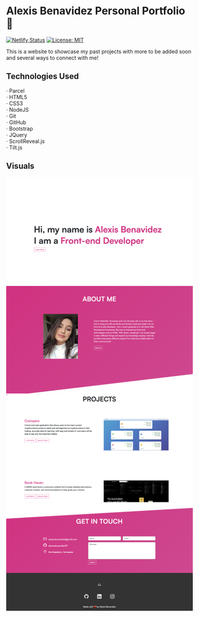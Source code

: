 # Alexis Benavidez Personal Portfolio 💫

[![Netlify Status](https://api.netlify.com/api/v1/badges/4803ba1b-d711-4edb-9267-937f80de4838/deploy-status)](https://app.netlify.com/sites/alexisbenavidez/deploys)
[![License: MIT](https://img.shields.io/badge/License-MIT-yellow.svg)](https://opensource.org/licenses/MIT)

This is a website to showcase my past projects with more to be added soon and several ways to connect with me!

## Technologies Used

· Parcel <br>
· HTML5 <br>
· CSS3 <br>
· NodeJS <br>
· Git <br>
· GitHub <br>
· Bootstrap <br>
· JQuery <br>
· ScrollReveal.js <br>
· Tilt.js

## Visuals

![Screenshot](./src/images/hero.png)
![Screenshot](./src/images/about.png)
![Screenshot](./src/images/projects.png)
![Screenshot](./src/images/contact.png)
